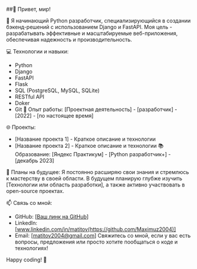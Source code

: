 ##👋 Привет, мир!

🐍 Я начинающий Python разработчик, специализирующийся в создании бэкенд-решений с использованием Django и FastAPI. Моя цель - разрабатывать эффективные и масштабируемые веб-приложения, обеспечивая надежность и производительность.

💻 Технологии и навыки:
- Python
- Django
- FastAPI
- Flask
- SQL (PostgreSQL, MySQL, SQLite)
- RESTful API
- Doker
- Git
🚀 Опыт работы:
[Проектная деятельность] - [разработчик] - [2022] - [по настоящее время]

🌐 Проекты:
- [Название проекта 1] - Краткое описание и технологии
- [Название проекта 2] - Краткое описание и технологии
📚 Образование:
[Яндекс Практикум] - [Python разработчик+] - [декабрь 2023]

🌱 Планы на будущее:
Я постоянно расширяю свои знания и стремлюсь к мастерству в своей области. В будущем планирую глубже изучить [Технологии или область разработки], а также активно участвовать в open-source проектах.

📫 Связь со мной:
- GitHub: [[Ваш линк на GitHub](https://github.com/Maximuz2004)]
- LinkedIn: [www.linkedin.com/in/matitov(https://github.com/Maximuz2004)]
- Email: [matitov2004@gmail.com]
Свяжитесь со мной, если у вас есть вопросы, предложения или просто хотите пообщаться о коде и технологиях!

Happy coding! 🚀

